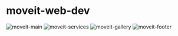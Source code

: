 # moveit-web-dev
![moveit-main](https://github.com/ozgerd/moveit-web-dev/assets/130622398/9a73442d-e624-424d-9774-be3db18e2579)
![moveit-services](https://github.com/ozgerd/moveit-web-dev/assets/130622398/57572218-ae14-484c-8860-95aea5a5062a)
![moveit-gallery](https://github.com/ozgerd/moveit-web-dev/assets/130622398/fd6980fa-c461-4985-963a-e97efe8868cf)
![moveit-footer](https://github.com/ozgerd/moveit-web-dev/assets/130622398/e632d9a0-8028-43c6-8dd8-6a2a3fbd1625)

